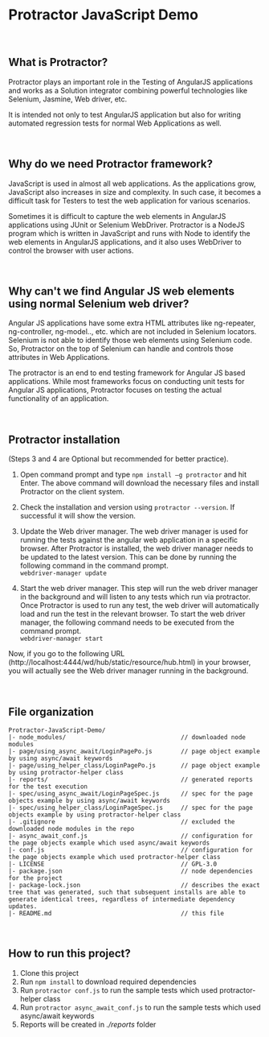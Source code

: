 # Protractor JavaScript Demo

<br />

## What is Protractor?

Protractor plays an important role in the Testing of AngularJS applications and works as a Solution integrator combining powerful technologies like Selenium, Jasmine, Web driver, etc. 

It is intended not only to test AngularJS application but also for writing automated regression tests for normal Web Applications as well.

<br />

## Why do we need Protractor framework?

JavaScript is used in almost all web applications. As the applications grow, JavaScript also increases in size and complexity. In such case, it becomes a difficult task for Testers to test the web application for various scenarios.

Sometimes it is difficult to capture the web elements in AngularJS applications using JUnit or Selenium WebDriver.
Protractor is a NodeJS program which is written in JavaScript and runs with Node to identify the web elements in AngularJS applications, and it also uses WebDriver to control the browser with user actions.

<br />

## Why can't we find Angular JS web elements using normal Selenium web driver?

Angular JS applications have some extra HTML attributes like ng-repeater, ng-controller, ng-model.., etc. which are not included in Selenium locators. Selenium is not able to identify those web elements using Selenium code. So, Protractor on the top of Selenium can handle and controls those attributes in Web Applications.

The protractor is an end to end testing framework for Angular JS based applications. While most frameworks focus on conducting unit tests for Angular JS applications, Protractor focuses on testing the actual functionality of an application.

<br />

## Protractor installation

(Steps 3 and 4 are Optional but recommended for better practice).

   1. Open command prompt and type `npm install –g protractor` and hit Enter.
      The above command will download the necessary files and install Protractor on the client system.

   2. Check the installation and version using `protractor --version`. If successful it will show the version.

   3. Update the Web driver manager. The web driver manager is used for running the tests against the angular web application in a specific browser. After Protractor is installed, the web driver manager needs to be updated to the latest version. This can be done by running the following command in the command prompt.\
      `webdriver-manager update`

   4. Start the web driver manager. This step will run the web driver manager in the background and will listen to any tests which run via protractor.
   Once Protractor is used to run any test, the web driver will automatically load and run the test in the relevant browser. To start  the web driver manager, the following command needs to be executed from the command prompt.\
   `webdriver-manager start`

   Now, if you go to the following URL (http://localhost:4444/wd/hub/static/resource/hub.html) in your browser, you will actually see the Web driver manager running in the background.

<br />

## File organization
```
Protractor-JavaScript-Demo/
|- node_modules/                                // downloaded node modules
|- page/using_async_await/LoginPagePo.js        // page object example by using async/await keywords
|- page/using_helper_class/LoginPagePo.js       // page object example by using protractor-helper class
|- reports/                                     // generated reports for the test execution
|- spec/using_async_await/LoginPageSpec.js      // spec for the page objects example by using async/await keywords
|- spec/using_helper_class/LoginPageSpec.js     // spec for the page objects example by using protractor-helper class
|- .gitignore                                   // excluded the downloaded node modules in the repo
|- async_await_conf.js                          // configuration for the page objects example which used async/await keywords
|- conf.js                                      // configuration for the page objects example which used protractor-helper class
|- LICENSE                                      // GPL-3.0
|- package.json                                 // node dependencies for the project
|- package-lock.json                            // describes the exact tree that was generated, such that subsequent installs are able to generate identical trees, regardless of intermediate dependency updates.
|- README.md                                    // this file
```
<br />

## How to run this project?

   1. Clone this project
   2. Run `npm install` to download required dependencies
   3. Run `protractor conf.js` to run the sample tests which used protractor-helper class
   4. Run `protractor async_await_conf.js` to run the sample tests which used async/await keywords
   5. Reports will be created in *./reports* folder

